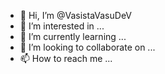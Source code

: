 - 👋 Hi, I’m @VasistaVasuDeV
- 👀 I’m interested in ...
- 🌱 I’m currently learning ...
- 💞️ I’m looking to collaborate on ...
- 📫 How to reach me ...

<!---
VasistaVasuDeV/VasistaVasuDeV is a ✨ special ✨ repository because its `README.md` (this file) appears on your GitHub profile.
You can click the Preview link to take a look at your changes.
--->
